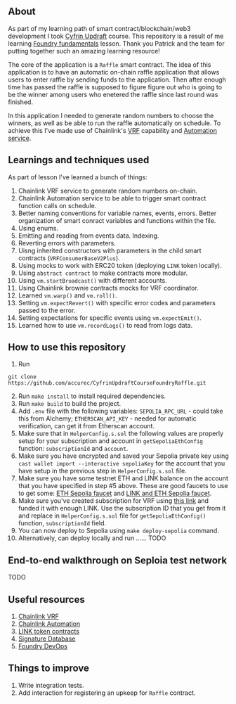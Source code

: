 ## About

As part of my learning path of smart contract/blockchain/web3 development I took [Cyfrin Updraft](https://updraft.cyfrin.io/dashboard) course. This repository is a result of me learning [Foundry fundamentals](https://updraft.cyfrin.io/courses/foundry) lesson. Thank you Patrick and the team for putting together such an amazing learning resource!

The core of the application is a `Raffle` smart contract. The idea of this application is to have an automatic on-chain raffle application that allows users to enter raffle by sending funds to the application. Then after enough time has passed the raffle is supposed to figure figure out who is going to be the winner among users who enetered the raffle since last round was finished. 

In this application I needed to generate random numbers to choose the winners, as well as be able to run the raffle automatically on schedule. To achieve this I've made use of Chainlink's [VRF](https://docs.chain.link/vrf) capability and [Automation service](https://docs.chain.link/chainlink-automation).

## Learnings and techniques used

As part of lesson I've learned a bunch of things:

1) Chainlink VRF service to generate random numbers on-chain.
2) Chainlink Automation service to be able to trigger smart contract function calls on schedule.
3) Better naming conventions for variable names, events, errors. Better organization of smart conract variables and functions within the file.
4) Using enums.
5) Emitting and reading from events data. Indexing.
6) Reverting errors with parameters.
7) Uisng inherited constructors with parameters in the child smart contracts (`VRFConsumerBaseV2Plus`).
8) Using mocks to work with ERC20 token (deploying `LINK` token locally).
9) Using `abstract contract` to make contracts more modular.
10) Using `vm.startBroadcast()` with different accounts.
11) Using Chainlink brownie contracts mocks for VRF coordinator.
12) Learned `vm.warp()` and `vm.roll()`.
13) Setting `vm.expectRevert()` with specific error codes and parameters passed to the error.
14) Setting expectations for specific events using `vm.expectEmit()`.
15) Learned how to use `vm.recordLogs()` to read from logs data.

## How to use this repository

1) Run 
```
git clone https://github.com/accurec/CyfrinUpdraftCourseFoundryRaffle.git
```
2) Run `make install` to install required dependencies.
3) Run `make build` to build the project.
4) Add `.env` file with the following variables: `SEPOLIA_RPC_URL` - could take this from Alchemy; `ETHERSCAN_API_KEY` - needed for automatic verification, can get it from Etherscan account.
5) Make sure that in `HelperConfig.s.sol` the following values are properly setup for your subscription and account in `getSepoliaEthConfig` function: `subscriptionId` and `account`.
6) Make sure you have encrypted and saved your Sepolia private key using `cast wallet import --interactive sepoliaKey` for the account that you have setup in the previous step in `HelperConfig.s.sol` file.
7) Make sure you have some testnet ETH and LINK balance on the account that you have specified in step #5 above. These are good faucets to use to get some: [ETH Sepolia faucet](https://cloud.google.com/application/web3/faucet/ethereum/sepolia) and [LINK and ETH Sepolia faucet](https://faucets.chain.link/sepolia).
8) Make sure you've created subscription for VRF using [this link](https://vrf.chain.link/) and funded it with enough LINK. Use the subscription ID that you get from it and replace in `HelperConfig.s.sol` file for `getSepoliaEthConfig()` function, `subscriptionId` field.
9) You can now deploy to Sepolia using `make deploy-sepolia` command.
10) Alternatively, can deploy locally and run ...... TODO

## End-to-end walkthrough on Seploia test network

TODO

## Useful resources

1) [Chainlink VRF](https://docs.chain.link/vrf)
2) [Chainlink Automation](https://docs.chain.link/chainlink-automation)
3) [LINK token contracts](https://docs.chain.link/resources/link-token-contracts)
4) [Signature Database](https://openchain.xyz/signatures)
5) [Foundry DevOps](https://github.com/Cyfrin/foundry-devops)

## Things to improve

1) Write integration tests.
2) Add interaction for registering an upkeep for `Raffle` contract.